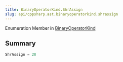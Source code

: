 ```yaml
---
title: BinaryOperatorKind.ShrAssign
slug: api/cppsharp.ast.binaryoperatorkind.shrassign
---
```

Enumeration Member in [BinaryOperatorKind](/api/cppsharp/ast/binaryoperatorkind)

## Summary



```csharp
ShrAssign = 28
```

